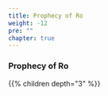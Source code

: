 ```yaml
---
title: Prophecy of Ro
weight: -12
pre: ""
chapter: true
---
```


### Prophecy of Ro

{{% children depth="3" %}}